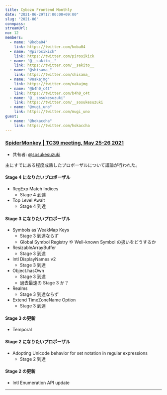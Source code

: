 ```yaml
---
title: Cybozu Frontend Monthly
date: "2021-06-29T17:00:00+09:00"
slug: "2021-06"
connpass:
streamUrl:
no: 12
members:
  - name: "@koba04"
    link: https://twitter.com/koba04
  - name: "@pirosikick"
    link: https://twitter.com/pirosikick
  - name: "@__sakito__"
    link: https://twitter.com/__sakito__
  - name: "@shisama_"
    link: https://twitter.com/shisama_
  - name: "@nakajmg"
    link: https://twitter.com/nakajmg
  - name: "@b4h0_c4t"
    link: https://twitter.com/b4h0_c4t
  - name: "@__sosukesuzuki"
    link: https://twitter.com/__sosukesuzuki
  - name: "@mugi_uno"
    link: https://twitter.com/mugi_uno
guest:
  - name: "@hokaccha"
    link: https://twitter.com/hokaccha
---
```


### [SpiderMonkey | TC39 meeting, May 25-26 2021](https://spidermonkey.dev/blog/2021/06/15/tc39.html)

- 共有者: [@sosukesuzuki](https://github.com/sosukesuzuki)

主にすでにある程度成熟したプロポーザルについて議論が行われた。

#### Stage 4 になりたいプロポーザル

- RegExp Match Indices
  - Stage 4 到達
- Top Level Await
  - Stage 4 到達

#### Stage 3 になりたいプロポーザル

- Symbols as WeakMap Keys
  - Stage 3 到達ならず
  - Global Symbol Registry や Well-known Symbol の扱いをどうするか
- ResizableArrayBuffer
  - Stage 3 到達
- Intl DisplayNames v2
  - Stage 3 到達
- Object.hasOwn
  - Stage 3 到達
  - 過去最速の Stage 3 か？
- Realms
  - Stage 3 到達ならず
- Extend TimeZoneName Option
  - Stage 3 到達

#### Stage 3 の更新

- Temporal

#### Stage 2 になりたいプロポーザル

- Adopting Unicode behavior for set notation in regular expressions
  - Stage 2 到達

#### Stage 2 の更新

- Intl Enumeration API update

---
